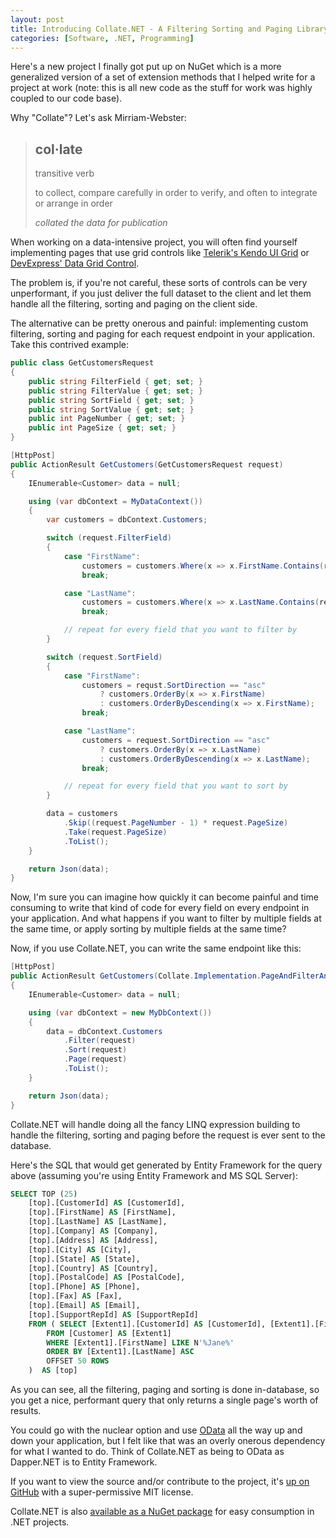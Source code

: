 ```yaml
---
layout: post
title: Introducing Collate.NET - A Filtering Sorting and Paging Library
categories: [Software, .NET, Programming]
---
```


Here's a new project I finally got put up on NuGet which is a more generalized
version of a set of extension methods that I helped write for a project at work (note:
this is all new code as the stuff for work was highly coupled to our code base).

Why "Collate"? Let's ask Mirriam-Webster:

> ## col·late
>
> transitive verb
> 
> to collect, compare carefully in order to verify, and often to integrate or arrange in order
> 
> *collated the data for publication*

When working on a data-intensive project, you will often find yourself implementing
pages that use grid controls like [Telerik's Kendo UI Grid](https://demos.telerik.com/kendo-ui/grid/index)
or [DevExpress' Data Grid Control](https://demos.devexpress.com/ASPxGridViewDemos/Default.aspx). 

The problem is, if you're not careful, these sorts of controls can be very unperformant,
if you just deliver the full dataset to the client and let them handle all the filtering,
sorting and paging on the client side.

The alternative can be pretty onerous and painful: implementing custom filtering, sorting
and paging for each request endpoint in your application. Take this contrived example:

```csharp
public class GetCustomersRequest
{
    public string FilterField { get; set; }
    public string FilterValue { get; set; }
    public string SortField { get; set; }
    public string SortValue { get; set; }
    public int PageNumber { get; set; }
    public int PageSize { get; set; }
}

[HttpPost]
public ActionResult GetCustomers(GetCustomersRequest request)
{
    IEnumerable<Customer> data = null;

    using (var dbContext = MyDataContext())
    {
        var customers = dbContext.Customers;

        switch (request.FilterField)
        {
            case "FirstName":
                customers = customers.Where(x => x.FirstName.Contains(request.FilterValue));
                break;

            case "LastName":
                customers = customers.Where(x => x.LastName.Contains(request.FilterValue));
                break;

            // repeat for every field that you want to filter by
        }

        switch (request.SortField)
        {
            case "FirstName":                
                customers = requst.SortDirection == "asc"
                    ? customers.OrderBy(x => x.FirstName)
                    : customers.OrderByDescending(x => x.FirstName);
                break;

            case "LastName":
                customers = request.SortDirection == "asc"
                    ? customers.OrderBy(x => x.LastName)
                    : customers.OrderByDescending(x => x.LastName);
                break;

            // repeat for every field that you want to sort by
        }

        data = customers
            .Skip((request.PageNumber - 1) * request.PageSize)
            .Take(request.PageSize)
            .ToList();
    }

    return Json(data);
}
```

Now, I'm sure you can imagine how quickly it can become painful and
time consuming to write that kind of code for every field on every endpoint
in your application. And what happens if you want to filter by multiple fields
at the same time, or apply sorting by multiple fields at the same time?

Now, if you use Collate.NET, you can write the same endpoint like this:

```csharp
[HttpPost]
public ActionResult GetCustomers(Collate.Implementation.PageAndFilterAndSortRequest request)
{
    IEnumerable<Customer> data = null;

    using (var dbContext = new MyDbContext())
    {
        data = dbContext.Customers
            .Filter(request)
            .Sort(request)
            .Page(request)
            .ToList();
    }

    return Json(data);
}
```

Collate.NET will handle doing all the fancy LINQ expression building to handle
the filtering, sorting and paging before the request is ever sent to the database.

Here's the SQL that would get generated by Entity Framework for the query above
(assuming you're using Entity Framework and MS SQL Server):

```sql
SELECT TOP (25) 
    [top].[CustomerId] AS [CustomerId], 
    [top].[FirstName] AS [FirstName], 
    [top].[LastName] AS [LastName], 
    [top].[Company] AS [Company], 
    [top].[Address] AS [Address], 
    [top].[City] AS [City], 
    [top].[State] AS [State], 
    [top].[Country] AS [Country], 
    [top].[PostalCode] AS [PostalCode], 
    [top].[Phone] AS [Phone], 
    [top].[Fax] AS [Fax], 
    [top].[Email] AS [Email], 
    [top].[SupportRepId] AS [SupportRepId]
    FROM ( SELECT [Extent1].[CustomerId] AS [CustomerId], [Extent1].[FirstName] AS [FirstName], [Extent1].[LastName] AS [LastName], [Extent1].[Company] AS [Company], [Extent1].[Address] AS [Address], [Extent1].[City] AS [City], [Extent1].[State] AS [State], [Extent1].[Country] AS [Country], [Extent1].[PostalCode] AS [PostalCode], [Extent1].[Phone] AS [Phone], [Extent1].[Fax] AS [Fax], [Extent1].[Email] AS [Email], [Extent1].[SupportRepId] AS [SupportRepId]
        FROM [Customer] AS [Extent1]
        WHERE [Extent1].[FirstName] LIKE N'%Jane%'
        ORDER BY [Extent1].[LastName] ASC
        OFFSET 50 ROWS 
    )  AS [top]
```

As you can see, all the filtering, paging and sorting is done in-database, so you
get a nice, performant query that only returns a single page's worth of results.

You could go with the nuclear option and use [OData](https://www.asp.net/web-api/overview/odata-support-in-aspnet-web-api)
all the way up and down your application, but I felt like that was an overly onerous 
dependency for what I wanted to do. Think of Collate.NET as being to OData as Dapper.NET is to Entity Framework.

If you want to view the source and/or contribute to the project, it's [up on GitHub](https://github.com/bradwestness/collate-dot-net/) with a super-permissive MIT license.

Collate.NET is also [available as a NuGet package](https://www.nuget.org/packages/Collate.NET/) for easy consumption in .NET projects.
